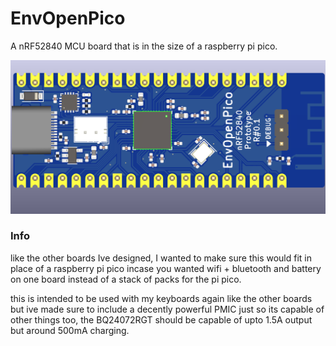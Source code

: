 # EnvOpenPico
A nRF52840 MCU board that is in the size of a raspberry pi pico.

![Board image](EnvPico-nRF52840.png)

### Info
like the other boards Ive designed, I wanted to make sure this would fit in place of a raspberry pi pico incase you wanted wifi + bluetooth and battery on one board instead of a stack of packs for the pi pico.

this is intended to be used with my keyboards again like the other boards but ive made sure to include a decently powerful PMIC just so its capable of other things too, the BQ24072RGT should be capable of upto 1.5A output but around 500mA charging.